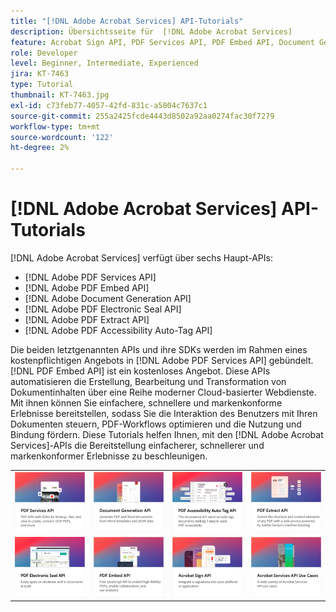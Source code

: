 ```yaml
---
title: "[!DNL Adobe Acrobat Services] API-Tutorials"
description: Übersichtsseite für  [!DNL Adobe Acrobat Services]
feature: Acrobat Sign API, PDF Services API, PDF Embed API, Document Generation API, PDF Electronic Seal API, PDF Extract API, PDF Accessibility Auto-Tag API
role: Developer
level: Beginner, Intermediate, Experienced
jira: KT-7463
type: Tutorial
thumbnail: KT-7463.jpg
exl-id: c73feb77-4057-42fd-831c-a5004c7637c1
source-git-commit: 255a2425fcde4443d8502a92aa0274fac30f7279
workflow-type: tm+mt
source-wordcount: '122'
ht-degree: 2%

---
```


# [!DNL Adobe Acrobat Services] API-Tutorials

[!DNL Adobe Acrobat Services] verfügt über sechs Haupt-APIs:

* [!DNL Adobe PDF Services API]
* [!DNL Adobe PDF Embed API]
* [!DNL Adobe Document Generation API]
* [!DNL Adobe PDF Electronic Seal API]
* [!DNL Adobe PDF Extract API]
* [!DNL Adobe PDF Accessibility Auto-Tag API]

Die beiden letztgenannten APIs und ihre SDKs werden im Rahmen eines kostenpflichtigen Angebots in [!DNL Adobe PDF Services API] gebündelt. [!DNL PDF Embed API] ist ein kostenloses Angebot. Diese APIs automatisieren die Erstellung, Bearbeitung und Transformation von Dokumentinhalten über eine Reihe moderner Cloud-basierter Webdienste. Mit ihnen können Sie einfachere, schnellere und markenkonforme Erlebnisse bereitstellen, sodass Sie die Interaktion des Benutzers mit Ihren Dokumenten steuern, PDF-Workflows optimieren und die Nutzung und Bindung fördern. Diese Tutorials helfen Ihnen, mit den [!DNL Adobe Acrobat Services]-APIs die Bereitstellung einfacherer, schnellerer und markenkonformer Erlebnisse zu beschleunigen.

<table style="table-layout:fixed">
<tr>
 <td>
   <a href="pdfservices/overview-pdfservices.md">
      <img alt="PDF Services-API" src="assets/pdfservicescard.png" />
   </a>
  </td>
  <td>
   <a href="docgen/overview-docgen.md">
      <img alt="API für Dokumentenerzeugung" src="assets/docgencard.png" />
   </a>
  </td>
  <td>
   <a href="pdfaccessibility/overview-accessibility.md">
      <img alt="PDF Accessibility Auto-Tag-API" src="assets/PDFAccessibility.png" />
   </a>
  </td>
  <td>
   <a href="pdfextract/overview-extract.md">
      <img alt="PDF Extract API" src="assets/pdfextractcard.png" />
   </a>
  </td>
</tr>
<tr>
  <td>
   <a href="pdfelectronicseal/overview-electronic-seal.md">
      <img alt="PDF Electronic Seal API" src="assets/PDFElectronicSeal.png" />
   </a>
  </td>
 <td>
   <a href="pdfembed/overview-embed.md">
      <img alt="Erste Schritte mit der Adobe PDF Tools-API und Java" src="assets/pdfembedcard.png" />
   </a>
  </td>
 <td>
   <a href="acrobatsign/overview-sign.md">
      <img alt="Acrobat Sign-API" src="assets/acrobatsigncard.png" />
   </a>
  </td>
 <td>
   <a href="usecases/overview-usecases.md">
      <img alt="[!DNL Adobe Acrobat Services] API-Anwendungsfälle" src="assets/usecasescard.png" />
   </a>
  </td>
</tr>
</table>
